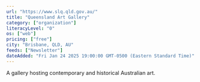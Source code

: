 ```yaml
---
url: "https://www.slq.qld.gov.au/"
title: "Queensland Art Gallery"
category: ["organization"]
literacyLevel: "0"
os: ["web"]
pricing: ["free"]
city: "Brisbane, QLD, AU"
feeds: ["Newsletter"]
dateAdded: "Fri Jan 24 2025 19:00:00 GMT-0500 (Eastern Standard Time)"
---
```


A gallery hosting contemporary and historical Australian art.